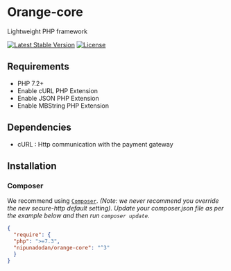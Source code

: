 # Orange-core
Lightweight PHP framework

[![Latest Stable Version](https://poser.pugx.org/nipunadodan/orange-core/v/stable)](https://packagist.org/packages/nipunadodan/orange-core) [![License](https://poser.pugx.org/nipunadodan/orange-core/license)](https://packagist.org/packages/nipunadodan/orange-core)

## Requirements
* PHP 7.2+
* Enable cURL PHP Extension
* Enable JSON PHP Extension
* Enable MBString PHP Extension
 
 ## Dependencies
* cURL : Http communication with the payment gateway

## Installation
### Composer
We recommend using [`Composer`](http://getcomposer.org). *(Note: we never recommend you
override the new secure-http default setting)*. 
*Update your composer.json file as per the example below and then run
`composer update`.*

```json
{
  "require": {
  "php": ">=7.3",
  "nipunadodan/orange-core": "^3"
  }
}
```
